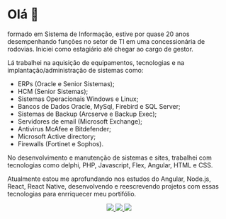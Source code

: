 # Olá 👋

formado em Sistema de Informação, estive por quase 20 anos desempenhando funções no setor de TI em uma concessionária de rodovias. Iniciei como estagiário até chegar ao cargo de gestor.

Lá trabalhei na aquisição de equipamentos, tecnologias e na implantação/administração de sistemas como:

 - ERPs (Oracle e Senior Sistemas);
 - HCM (Senior Sistemas);
 - Sistemas Operacionais Windows e Linux;
 - Bancos de Dados Oracle, MySql, Firebird e SQL Server;
 - Sistemas de Backup (Arcserve e Backup Exec);
 - Servidores de email (Microsoft Exchange);
 - Antivirus McAfee e Bitdefender;
 - Microsoft Active directory;
 - Firewalls (Fortinet e Sophos).

No desenvolvimento e manutenção de sistemas e sites, trabalhei com tecnologias como delphi, PHP, Javascript, Flex, Angular, HTML e CSS.

Atualmente estou me aprofundando nos estudos do Angular, Node.js, React, React Native, desenvolvendo e reescrevendo projetos com essas tecnologias para enrriquecer meu portifólio.

<div align="center">
	<a href = "https://wa.me/5542999154343">
		<img loading="lazy" src="https://img.shields.io/badge/WhatsApp-25D366?style=for-the-badge&logo=whatsapp&logoColor=white" target="_blank">
	</a>
	<a href = "mailto:rmarcinhuk@hotmail.com">
		<img loading="lazy" src="https://img.shields.io/badge/Gmail-D14836?style=for-the-badge&logo=gmail&logoColor=white" target="_blank">
	</a>
	<a href="https://www.linkedin.com/in/rodrigo-marcinhuk-2a001a97" target="_blank">
		<img loading="lazy" src="https://img.shields.io/badge/-LinkedIn-%230077B5?style=for-the-badge&logo=linkedin&logoColor=white" target="_blank">
	</a>
</div>

